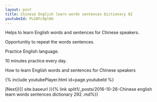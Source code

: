```yaml
---
layout: post
title: Chinese English learn words sentences Dictionary 62 
youtubeId: PLG8Fc9pl6U
---
```

 
 
Helps to learn English words and sentences for Chinese speakers.

Opportunitiy to repeat the words sentences. 

Practice English language. 
 
10 minutes practice every day. 
 
How to learn English words and sentences for Chinese speakers 
 
{% include youtubePlayer.html id=page.youtubeId %}
 
 
[Next]({{ site.baseurl }}{% link  split1/_posts/2016-10-26-Chinese english learn words sentences dictionary 292 .md%})
 
